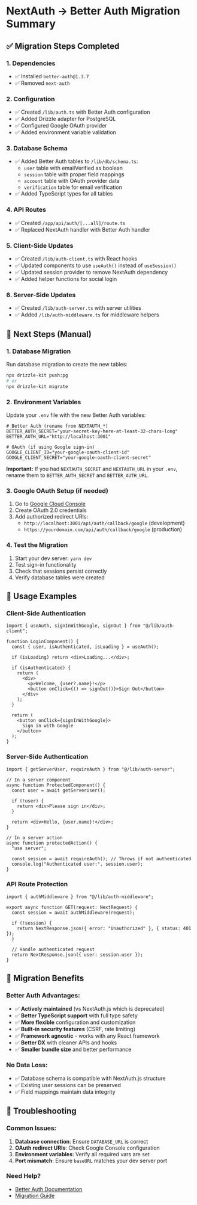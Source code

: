 # NextAuth → Better Auth Migration Summary

## ✅ Migration Steps Completed

### 1. Dependencies
- ✅ Installed `better-auth@1.3.7`
- ✅ Removed `next-auth` 

### 2. Configuration
- ✅ Created `/lib/auth.ts` with Better Auth configuration
- ✅ Added Drizzle adapter for PostgreSQL
- ✅ Configured Google OAuth provider
- ✅ Added environment variable validation

### 3. Database Schema
- ✅ Added Better Auth tables to `/lib/db/schema.ts`:
  - `user` table with emailVerified as boolean
  - `session` table with proper field mappings
  - `account` table with OAuth provider data
  - `verification` table for email verification
- ✅ Added TypeScript types for all tables

### 4. API Routes
- ✅ Created `/app/api/auth/[...all]/route.ts` 
- ✅ Replaced NextAuth handler with Better Auth handler

### 5. Client-Side Updates
- ✅ Created `/lib/auth-client.ts` with React hooks
- ✅ Updated components to use `useAuth()` instead of `useSession()`
- ✅ Updated session provider to remove NextAuth dependency
- ✅ Added helper functions for social login

### 6. Server-Side Updates
- ✅ Created `/lib/auth-server.ts` with server utilities
- ✅ Added `/lib/auth-middleware.ts` for middleware helpers

## 🚀 Next Steps (Manual)

### 1. Database Migration
Run database migration to create the new tables:
```bash
npx drizzle-kit push:pg
# or
npx drizzle-kit migrate
```

### 2. Environment Variables
Update your `.env` file with the new Better Auth variables:
```env
# Better Auth (rename from NEXTAUTH_*)
BETTER_AUTH_SECRET="your-secret-key-here-at-least-32-chars-long"
BETTER_AUTH_URL="http://localhost:3001"

# OAuth (if using Google sign-in)
GOOGLE_CLIENT_ID="your-google-oauth-client-id"
GOOGLE_CLIENT_SECRET="your-google-oauth-client-secret"
```

**Important:** If you had `NEXTAUTH_SECRET` and `NEXTAUTH_URL` in your `.env`, rename them to `BETTER_AUTH_SECRET` and `BETTER_AUTH_URL`.

### 3. Google OAuth Setup (if needed)
1. Go to [Google Cloud Console](https://console.cloud.google.com/)
2. Create OAuth 2.0 credentials
3. Add authorized redirect URIs:
   - `http://localhost:3001/api/auth/callback/google` (development)
   - `https://yourdomain.com/api/auth/callback/google` (production)

### 4. Test the Migration
1. Start your dev server: `yarn dev`
2. Test sign-in functionality
3. Check that sessions persist correctly
4. Verify database tables were created

## 📖 Usage Examples

### Client-Side Authentication
```tsx
import { useAuth, signInWithGoogle, signOut } from "@/lib/auth-client";

function LoginComponent() {
  const { user, isAuthenticated, isLoading } = useAuth();
  
  if (isLoading) return <div>Loading...</div>;
  
  if (isAuthenticated) {
    return (
      <div>
        <p>Welcome, {user?.name}!</p>
        <button onClick={() => signOut()}>Sign Out</button>
      </div>
    );
  }
  
  return (
    <button onClick={signInWithGoogle}>
      Sign in with Google
    </button>
  );
}
```

### Server-Side Authentication
```tsx
import { getServerUser, requireAuth } from "@/lib/auth-server";

// In a server component
async function ProtectedComponent() {
  const user = await getServerUser();
  
  if (!user) {
    return <div>Please sign in</div>;
  }
  
  return <div>Hello, {user.name}!</div>;
}

// In a server action
async function protectedAction() {
  "use server";
  
  const session = await requireAuth(); // Throws if not authenticated
  console.log("Authenticated user:", session.user);
}
```

### API Route Protection
```tsx
import { authMiddleware } from "@/lib/auth-middleware";

export async function GET(request: NextRequest) {
  const session = await authMiddleware(request);
  
  if (!session) {
    return NextResponse.json({ error: "Unauthorized" }, { status: 401 });
  }
  
  // Handle authenticated request
  return NextResponse.json({ user: session.user });
}
```

## 🔄 Migration Benefits

### Better Auth Advantages:
- ✅ **Actively maintained** (vs NextAuth.js which is deprecated)
- ✅ **Better TypeScript support** with full type safety
- ✅ **More flexible** configuration and customization
- ✅ **Built-in security features** (CSRF, rate limiting)
- ✅ **Framework agnostic** - works with any React framework
- ✅ **Better DX** with cleaner APIs and hooks
- ✅ **Smaller bundle size** and better performance

### No Data Loss:
- ✅ Database schema is compatible with NextAuth.js structure
- ✅ Existing user sessions can be preserved
- ✅ Field mappings maintain data integrity

## 🐛 Troubleshooting

### Common Issues:
1. **Database connection**: Ensure `DATABASE_URL` is correct
2. **OAuth redirect URIs**: Check Google Console configuration
3. **Environment variables**: Verify all required vars are set
4. **Port mismatch**: Ensure `baseURL` matches your dev server port

### Need Help?
- [Better Auth Documentation](https://better-auth.com/docs)
- [Migration Guide](https://better-auth.com/docs/guides/next-auth-migration-guide)